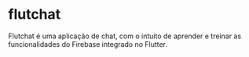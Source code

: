 # flutchat
Flutchat é uma aplicação de chat, com o intuito de aprender e treinar as funcionalidades do Firebase integrado no Flutter.
